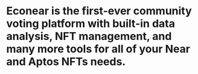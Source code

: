 # Econear is the first-ever community voting platform with built-in data analysis, NFT management, and many more tools for all of your Near and Aptos NFTs needs.



